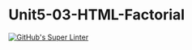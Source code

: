 # Unit5-03-HTML-Factorial
[![GitHub's Super Linter](https://github.com/ICS2O-Programming-Kaitlin-G/Unit5-03-HTML-Factorial/actions/workflows/main.yml/badge.svg)](https://github.com/ICS2O-Programming-Kaitlin-G/Unit5-03-HTML-Factorial/actions)